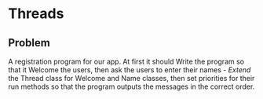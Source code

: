 # Threads

## Problem

<p>
A registration program for our app. At first it should 
Write the program so that it Welcome the users, then ask the users to enter their names - <i>Extend</i> the Thread class for Welcome and Name classes, then set priorities for their run methods so that the program outputs the messages in the correct order.
</p>
